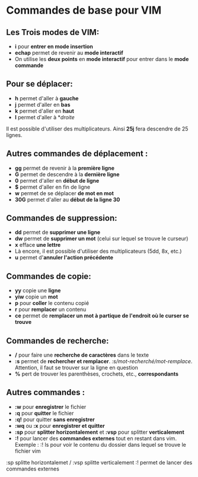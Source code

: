 Commandes de base pour VIM
==========================

Les Trois modes de VIM:
-----------------

- **i** pour **entrer en mode insertion**
- **echap** permet de revenir au **mode interactif**
- On utilise les **deux points** en **mode interactif** pour entrer dans le **mode commande**

Pour se déplacer:
-----------------

- **h** permet d'aller à **gauche**
- **j** permet d'aller en **bas**
- **k** permet d'aller en **haut**
- **l** permet d'aller à **droite*

Il est possible d'utiliser des multiplicateurs. Ainsi **25j** fera descendre de 25 lignes.

Autres commandes de déplacement :
----------------------------

- **gg** permet de revenir à la **première ligne**
- **G** permet de descendre à la **dernière ligne**
- **0** permet d'aller en **début de ligne**
- **$** permet d'aller en fin de ligne
- **w** permet de se déplacer **de mot en mot**
- **30G** permet d'aller au **début de la ligne 30**

Commandes de suppression:
------------------------

- **dd** permet de **supprimer une ligne**
- **dw** permet de **supprimer un mot** (celui sur lequel se trouve le curseur)
- **x** efface **une lettre**
- Là encore, il est possible d'utiliser des multiplicateurs (5dd, 8x, etc.)
- **u** permet d'**annuler l'action précédente**

Commandes de copie:
----------------

- **yy** copie une **ligne**
- **yiw** copie un **mot**
- **p** pour **coller** le contenu copié
- **r** pour **remplacer** un contenu
- **ce** permet de **remplacer un mot à partique de l'endroit où le curser se trouve**

Commandes de recherche:
-------------------

- **/** pour faire une **recherche de caractères** dans le texte
- **:s** permet de **rechercher et remplacer**. *:s/mot-recherché/mot-remplace*. Attention, il faut se trouver sur la ligne en question
- **%** pert de trouver les parenthèses, crochets, etc., **correspondants**

Autres commandes :
----------------

- **:w** pour **enregistrer** le fichier
- **:q** pour **quitter** le fichier
- **:q!** pour quitter **sans enregistrer**
- **:wq** ou **:x** pour **enregistrer et quitter**
- **:sp** pour **splitter horizontalement** et **:vsp** pour splitter **verticalement**
- **:!**  pour lancer des **commandes externes** tout en restant dans vim. Exemple : :! ls pour voir le contenu du dossier dans lequel se trouve le fichier vim



:sp splitte horizontalemet / :vsp splitte verticalement
:! permet de lancer des commandes externes
 

